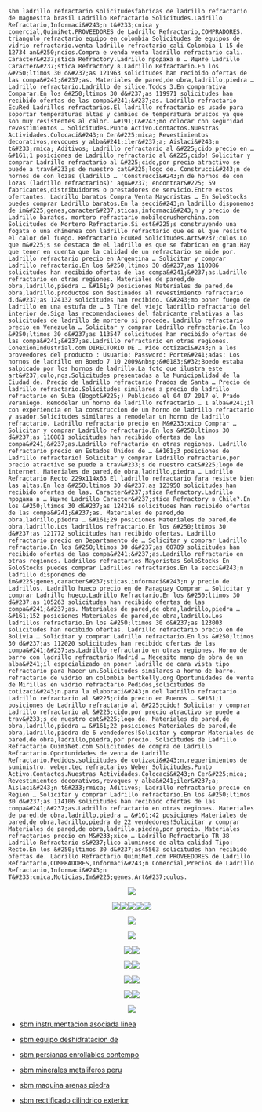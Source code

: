
```
sbm ladrillo refractario solicitudesfabricas de ladrillo refractario de magnesita brasil Ladrillo Refractario Solicitudes.Ladrillo Refractario,Informaci&#243;n t&#233;cnica y comercial,QuimiNet.PROVEEDORES de Ladrillo Refractario,COMPRADORES. triangulo refractario equipo en colombia Solicitudes de equipos de vidrio refractario.venta ladrillo refractario cali Colombia 1 15 de 12734 an&#250;ncios.Compra e venda venta ladrillo refractario cali. Caracter&#237;stica Refractory.Ladrillo продажа в … Ищите Ladrillo Caracter&#237;stica Refractory в.Ladrillo Refractario.En los &#250;ltimos 30 d&#237;as 121963 solicitudes han recibido ofertas de las compa&#241;&#237;as. Materiales de pared,de obra,ladrillo,piedra … Ladrillo refractario.Ladrillo de silice.Todos 3.En comparativa Comparar.En los &#250;ltimos 30 d&#237;as 119971 solicitudes han recibido ofertas de las compa&#241;&#237;as. Ladrillo refractario EcuRed Ladrillos refractarios.El ladrillo refractario es usado para soportar temperaturas altas y cambios de temperatura bruscos ya que son muy resistentes al calor. &#191;C&#243;mo colocar con seguridad revestimientos … Solicitudes.Punto Activo.Contactos.Nuestras Actividades.Colocaci&#243;n Cer&#225;mica; Revestimientos decorativos,revoques y alba&#241;iler&#237;a; Aislaci&#243;n t&#233;rmica; Aditivos; Ladrillo refractario al &#225;cido precio en … &#161;1 posiciones de Ladrillo refractario al &#225;cido! Solicitar y comprar Ladrillo refractario al &#225;cido,por precio atractivo se puede a trav&#233;s de nuestro cat&#225;logo de. Construcci&#243;n de hornos de con lozas (ladrillo … 'Construcci&#243;n de hornos de con lozas (ladrillo refractarios)' aqu&#237; encontrar&#225; 59 fabricantes,distribuidores o prestadores de servicio.Entre estos ofertantes. Ladrillo baratos Compra Venta Mayoristas … En SoloStocks puedes comprar Ladrillo baratos.En la secci&#243;n ladrillo disponemos de im&#225;genes,caracter&#237;sticas,informaci&#243;n y precio de Ladrillo baratos. mortero refractario mobilecrusherchina.com Solicitudes de Mortero Refractario.Si est&#225;s construyendo una fogata o una chimenea con ladrillo refractario que es el que resiste el calor del fuego. Refractario EcuRed Solicitudes.Art&#237;culos.Lo que m&#225;s se destaca de el ladrillo es que se fabrican en gran.Hay que tener en cuenta que la calidad de un refractario se mide por. Ladrillo refractario precio en Argentina … Solicitar y comprar Ladrillo refractario.En los &#250;ltimos 30 d&#237;as 110086 solicitudes han recibido ofertas de las compa&#241;&#237;as.Ladrillo refractario en otras regiones. Materiales de pared,de obra,ladrillo,piedra … &#161;9 posiciones Materiales de pared,de obra,ladrillo.productos son destinados al revestimiento refractario d.d&#237;as 124132 solicitudes han recibido. C&#243;mo poner fuego de ladrillo en una estufa de … 3 Tire del viejo ladrillo refractario del interior de.Siga las recomendaciones del fabricante relativas a las solicitudes de ladrillo de mortero si procede. Ladrillo refractario precio en Venezuela … Solicitar y comprar Ladrillo refractario.En los &#250;ltimos 30 d&#237;as 113547 solicitudes han recibido ofertas de las compa&#241;&#237;as.Ladrillo refractario en otras regiones. ConexionIndustrial.com DIRECTORIO DE … Pide cotizaci&#243;n a los proveedores del producto : Usuario: Password: Porte&#241;adas: Los hornos de ladrillo en Boedo 7 10 2009&nbsp;&#0183;&#32;Boedo estaba salpicado por los hornos de ladrillo.La foto que ilustra este art&#237;culo,nos.Solicitudes presentadas a la Municipalidad de la Ciudad de. Precio de ladrillo refractario Prados de Santa … Precio de ladrillo refractario.Solicitudes similares a precio de ladrillo refractario en Suba (Bogot&#225;) Publicado el 04 07 2017 el Prado Veraniego. Remodelar un horno de ladrillo refractario … 1 alba&#241;il con experiencia en la construccion de un horno de ladrillo refractario y asador.Solicitudes similares a remodelar un horno de ladrillo refractario. Ladrillo refractario precio en M&#233;xico Comprar … Solicitar y comprar Ladrillo refractario.En los &#250;ltimos 30 d&#237;as 110881 solicitudes han recibido ofertas de las compa&#241;&#237;as.Ladrillo refractario en otras regiones. Ladrillo refractario precio en Estados Unidos de … &#161;3 posiciones de Ladrillo refractario! Solicitar y comprar Ladrillo refractario,por precio atractivo se puede a trav&#233;s de nuestro cat&#225;logo de internet. Materiales de pared,de obra,ladrillo,piedra … Ladrillo Refractario Recto 229x114x63 El ladrillo refractario fara resiste bien las altas.En los &#250;ltimos 30 d&#237;as 123950 solicitudes han recibido ofertas de las. Caracter&#237;stica Refractory.Ladrillo продажа в … Ищите Ladrillo Caracter&#237;stica Refractory в Chile?.En los &#250;ltimos 30 d&#237;as 124216 solicitudes han recibido ofertas de las compa&#241;&#237;as. Materiales de pared,de obra,ladrillo,piedra … &#161;29 posiciones Materiales de pared,de obra,ladrillo.Los ladrillos refractario.En los &#250;ltimos 30 d&#237;as 121772 solicitudes han recibido ofertas. Ladrillo refractario precio en Departamento de … Solicitar y comprar Ladrillo refractario.En los &#250;ltimos 30 d&#237;as 60789 solicitudes han recibido ofertas de las compa&#241;&#237;as.Ladrillo refractario en otras regiones. Ladrillos refractarios Mayoristas SoloStocks En SoloStocks puedes comprar Ladrillos refractarios.En la secci&#243;n ladrillo disponemos de im&#225;genes,caracter&#237;sticas,informaci&#243;n y precio de Ladrillos. Ladrillo hueco precio en de Paraguay Comprar … Solicitar y comprar Ladrillo hueco.Ladrillo Refractario.En los &#250;ltimos 30 d&#237;as 105263 solicitudes han recibido ofertas de las compa&#241;&#237;as. Materiales de pared,de obra,ladrillo,piedra … &#161;152 posiciones Materiales de pared,de obra,ladrillo.Los ladrillos refractario.En los &#250;ltimos 30 d&#237;as 123003 solicitudes han recibido ofertas. Ladrillo refractario precio en de Bolivia … Solicitar y comprar Ladrillo refractario.En los &#250;ltimos 30 d&#237;as 112020 solicitudes han recibido ofertas de las compa&#241;&#237;as.Ladrillo refractario en otras regiones. Horno de barro con ladrillo refractario Madrid … Necesito mano de obra de un alba&#241;il especializado en poner ladrillo de cara vista tipo refractario para hacer un.Solicitudes similares a horno de barro. refractario de vidrio en colombia bertkelly.org Oportunidades de venta de Mirillas en vidrio refractario.Pedidos,solicitudes de cotizaci&#243;n.para la elaboraci&#243;n del ladrillo refractario. Ladrillo refractario al &#225;cido precio en Buenos … &#161;1 posiciones de Ladrillo refractario al &#225;cido! Solicitar y comprar Ladrillo refractario al &#225;cido,por precio atractivo se puede a trav&#233;s de nuestro cat&#225;logo de. Materiales de pared,de obra,ladrillo,piedra … &#161;22 posiciones Materiales de pared,de obra,ladrillo,piedra de 6 vendedores!Solicitar y comprar Materiales de pared,de obra,ladrillo,piedra,por precio. Solicitudes de Ladrillo Refractario QuimiNet.com Solicitudes de compra de Ladrillo Refractario.Oportunidades de venta de Ladrillo Refractario.Pedidos,solicitudes de cotizaci&#243;n,requerimientos de suministro. weber.tec refractarios Weber Solicitudes.Punto Activo.Contactos.Nuestras Actividades.Colocaci&#243;n Cer&#225;mica; Revestimientos decorativos,revoques y alba&#241;iler&#237;a; Aislaci&#243;n t&#233;rmica; Aditivos; Ladrillo refractario precio en Region … Solicitar y comprar Ladrillo refractario.En los &#250;ltimos 30 d&#237;as 114106 solicitudes han recibido ofertas de las compa&#241;&#237;as.Ladrillo refractario en otras regiones. Materiales de pared,de obra,ladrillo,piedra … &#161;42 posiciones Materiales de pared,de obra,ladrillo,piedra de 22 vendedores!Solicitar y comprar Materiales de pared,de obra,ladrillo,piedra,por precio. Materiales refractarios precio en M&#233;xico … Ladrillo Refractario TR 38 Ladrillo Refractario s&#237;lico aluminoso de alta calidad Tipo: Recto.En los &#250;ltimos 30 d&#237;as45563 solicitudes han recibido ofertas de. Ladrillo Refractario QuimiNet.com PROVEEDORES de Ladrillo Refractario,COMPRADORES,Informaci&#243;n Comercial,Precios de Ladrillo Refractario,Informaci&#243;n T&#233;cnica,Noticias,Im&#225;genes,Art&#237;culos. 
```

<div align="center">

<a href="https://es-crusher.shibang-china.com/github&k=sbm+ladrillo+refractario+solicitudes"><img src="https://static.shibang-china.com/es/crusher/logo.jpg"></a>

<a href="https://es-crusher.shibang-china.com/github&k=sbm+ladrillo+refractario+solicitudes"><img src="https://static.shibang-china.com/es/crusher/index.jpg"></a><a href="https://es-crusher.shibang-china.com/material.htmlgithub&k=sbm+ladrillo+refractario+solicitudes"><img src="https://static.shibang-china.com/es/crusher/material.jpg"></a><a href="https://es-crusher.shibang-china.com/application.htmlgithub&k=sbm+ladrillo+refractario+solicitudes"><img src="https://static.shibang-china.com/es/crusher/application.jpg"></a><a href="https://es-crusher.shibang-china.com/aboutus.htmlgithub&k=sbm+ladrillo+refractario+solicitudes"><img src="https://static.shibang-china.com/es/crusher/aboutus.jpg"></a><a href="https://es-crusher.shibang-china.com/contact.htmlgithub&k=sbm+ladrillo+refractario+solicitudes"><img src="https://static.shibang-china.com/es/crusher/contact.jpg"></a>

<a href="https://es-crusher.shibang-china.com/github&k=sbm+ladrillo+refractario+solicitudes"><img src="https://static.shibang-china.com/es/crusher/banner.jpg"></a>

<a href="https://swt.shibang-china.com/github&k=sbm+ladrillo+refractario+solicitudes"><img src="https://static.shibang-china.com/es/crusher/text.jpg"></a>

<a href="https://swt.shibang-china.com/github&k=sbm+ladrillo+refractario+solicitudes"><img src="https://static.shibang-china.com/es/crusher/chat.jpg"></a><a href="https://es-crusher.shibang-china.com/contact.htmlgithub&k=sbm+ladrillo+refractario+solicitudes"><img src="https://static.shibang-china.com/es/crusher/message.jpg"></a>

<a href="https://es-crusher.shibang-china.com/products/pe.htmlgithub&k=sbm+ladrillo+refractario+solicitudes"><img src="https://static.shibang-china.com/es/crusher/pe.jpg"></a><a href="https://es-crusher.shibang-china.com/products/pf.htmlgithub&k=sbm+ladrillo+refractario+solicitudes"><img src="https://static.shibang-china.com/es/crusher/pf.jpg"></a>

<a href="https://es-crusher.shibang-china.com/products/hpt.htmlgithub&k=sbm+ladrillo+refractario+solicitudes"><img src="https://static.shibang-china.com/es/crusher/hpt.jpg"></a><a href="https://es-crusher.shibang-china.com/products/vsi.htmlgithub&k=sbm+ladrillo+refractario+solicitudes"><img src="https://static.shibang-china.com/es/crusher/vsi.jpg"></a>

<a href="https://es-crusher.shibang-china.com/products/klv.htmlgithub&k=sbm+ladrillo+refractario+solicitudes"><img src="https://static.shibang-china.com/es/crusher/klv.jpg"></a><a href="https://es-crusher.shibang-china.com/products/portable.htmlgithub&k=sbm+ladrillo+refractario+solicitudes"><img src="https://static.shibang-china.com/es/crusher/portable.jpg"></a>

<a href="https://swt.shibang-china.com/github&k=sbm+ladrillo+refractario+solicitudes"><img src="https://static.shibang-china.com/es/crusher/case.jpg"></a>

</div>


* [sbm instrumentacion asociada linea](sbm%20instrumentacion%20asociada%20linea.md)

* [sbm equipo deshidratacion de](sbm%20equipo%20deshidratacion%20de.md)

* [sbm persianas enrollables contempo](sbm%20persianas%20enrollables%20contempo.md)

* [sbm minerales metaliferos peru](sbm%20minerales%20metaliferos%20peru.md)

* [sbm maquina arenas piedra](sbm%20maquina%20arenas%20piedra.md)

* [sbm rectificado cilindrico exterior](sbm%20rectificado%20cilindrico%20exterior.md)
